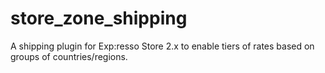 store_zone_shipping
===================

A shipping plugin for Exp:resso Store 2.x to enable tiers of rates based on groups of countries/regions.
